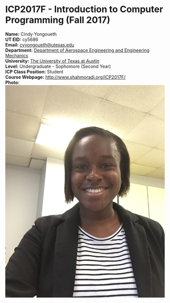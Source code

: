 # ICP2017F - Introduction to Computer Programming (Fall 2017)       

**Name:** Cindy Yongoueth   
**UT EID:** cy5686    
**Email:** cyyongoueth@utexas.edu   
**Department:** [Department of Aerospace Engineering and Engineering Mechanics](http://www.ae.utexas.edu/)    
**University:** [The University of Texas at Austin](https://www.utexas.edu/)    
**Level:** Undergraduate - Sophomore (Second Year)    
**ICP Class Position:** Student   
**Course Webpage:** http://www.shahmoradi.org/ICP2017F/             
**Photo:**                    
![Photo](IMG_0248.jpg)



